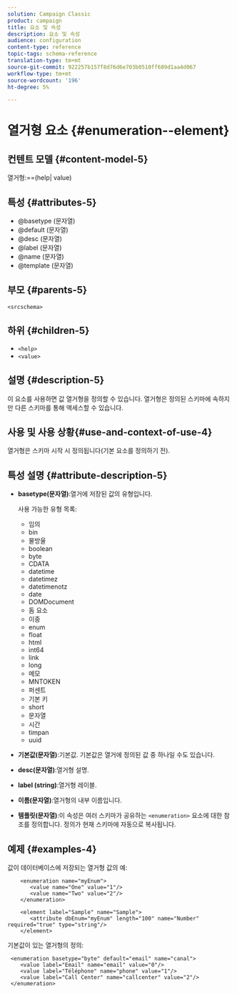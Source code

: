 ```yaml
---
solution: Campaign Classic
product: campaign
title: 요소 및 속성
description: 요소 및 속성
audience: configuration
content-type: reference
topic-tags: schema-reference
translation-type: tm+mt
source-git-commit: 922257b157f8d76d6e703b0510ff689d1aa4d067
workflow-type: tm+mt
source-wordcount: '196'
ht-degree: 5%

---
```



# 열거형 요소 {#enumeration--element}

## 컨텐트 모델 {#content-model-5}

열거형:==(help| value)

## 특성 {#attributes-5}

* @basetype (문자열)
* @default (문자열)
* @desc (문자열)
* @label (문자열)
* @name (문자열)
* @template (문자열)

## 부모 {#parents-5}

`<srcschema>`

## 하위 {#children-5}

* `<help>`
* `<value>`

## 설명 {#description-5}

이 요소를 사용하면 값 열거형을 정의할 수 있습니다. 열거형은 정의된 스키마에 속하지만 다른 스키마를 통해 액세스할 수 있습니다.

## 사용 및 사용 상황{#use-and-context-of-use-4}

열거형은 스키마 시작 시 정의됩니다(기본 요소를 정의하기 전).

## 특성 설명 {#attribute-description-5}

* **basetype(문자열)**:열거에 저장된 값의 유형입니다.

   사용 가능한 유형 목록:

   * 임의
   * bin
   * 물방울
   * boolean
   * byte
   * CDATA
   * datetime
   * datetimez
   * datetimenotz
   * date
   * DOMDocument
   * 돔 요소
   * 이중
   * enum
   * float
   * html
   * int64
   * link
   * long
   * 메모
   * MNTOKEN
   * 퍼센트
   * 기본 키
   * short
   * 문자열
   * 시간
   * timpan
   * uuid

* **기본값(문자열)**:기본값. 기본값은 열거에 정의된 값 중 하나일 수도 있습니다.
* **desc(문자열)**:열거형 설명.
* **label (string)**:열거형 레이블.
* **이름(문자열)**:열거형의 내부 이름입니다.
* **템플릿(문자열)**:이 속성은 여러 스키마가 공유하는  `<enumeration>` 요소에 대한 참조를 정의합니다. 정의가 현재 스키마에 자동으로 복사됩니다.

## 예제 {#examples-4}

값이 데이터베이스에 저장되는 열거형 값의 예:

```
    <enumeration name="myEnum">
       <value name="One" value="1"/>
       <value name="Two" value="2"/>
    </enumeration>

    <element label="Sample" name="Sample">
       <attribute dbEnum="myEnum" length="100" name="Number" required="true" type="string"/>
    </element>
```

기본값이 있는 열거형의 정의:

```
 <enumeration basetype="byte" default="email" name="canal">
    <value label="Email" name="email" value="0"/> 
    <value label="Téléphone" name="phone" value="1"/>
    <value label="Call Center" name="callcenter" value="2"/>
 </enumeration>
```
